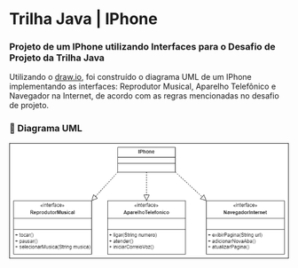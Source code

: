 
# Trilha Java | IPhone

### Projeto de um IPhone utilizando Interfaces para o Desafio de Projeto da Trilha Java

Utilizando o [draw.io](https://app.diagrams.net/), foi construído o diagrama UML de um IPhone implementando as interfaces: Reprodutor Musical, Aparelho Telefônico e Navegador na Internet, de acordo com as regras mencionadas no desafio de projeto.



### 📌 Diagrama UML

![UML](https://github.com/claricealvs/trilha-java/blob/main/IPhone/src/img/UML_IPhone.png?raw=true)
